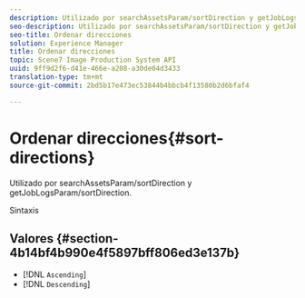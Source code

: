```yaml
---
description: Utilizado por searchAssetsParam/sortDirection y getJobLogsParam/sortDirection.
seo-description: Utilizado por searchAssetsParam/sortDirection y getJobLogsParam/sortDirection.
seo-title: Ordenar direcciones
solution: Experience Manager
title: Ordenar direcciones
topic: Scene7 Image Production System API
uuid: 9ff9d2f6-d41e-466e-a208-a30de04d3433
translation-type: tm+mt
source-git-commit: 2bd5b17e473ec53844b4bbcb4f13580b2d6bfaf4

---
```



# Ordenar direcciones{#sort-directions}

Utilizado por searchAssetsParam/sortDirection y getJobLogsParam/sortDirection.

Sintaxis

## Valores {#section-4b14bf4b990e4f5897bff806ed3e137b}

* [!DNL `Ascending`]
* [!DNL `Descending`]

